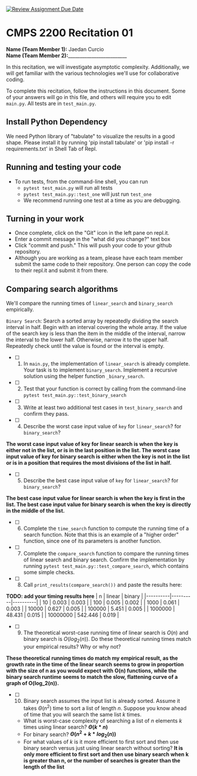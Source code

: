[![Review Assignment Due Date](https://classroom.github.com/assets/deadline-readme-button-22041afd0340ce965d47ae6ef1cefeee28c7c493a6346c4f15d667ab976d596c.svg)](https://classroom.github.com/a/tqM-lrvp)
# CMPS 2200  Recitation 01

**Name (Team Member 1):** Jaedan Curcio  
**Name (Team Member 2):**_________________________

In this recitation, we will investigate asymptotic complexity. Additionally, we will get familiar with the various technologies we'll use for collaborative coding.

To complete this recitation, follow the instructions in this document. Some of your answers will go in this file, and others will require you to edit `main.py`. All tests are in `test_main.py`.

## Install Python Dependency

We need Python library of "tabulate" to visualize the results in a good shape. Please install it by running 'pip install tabulate' or 'pip install -r requirements.txt' in Shell Tab of Repl.  

## Running and testing your code

- To run tests, from the command-line shell, you can run
  + `pytest test_main.py` will run all tests
  + `pytest test_main.py::test_one` will just run `test_one`
  + We recommend running one test at a time as you are debugging.

## Turning in your work

- Once complete, click on the "Git" icon in the left pane on repl.it.
- Enter a commit message in the "what did you change?" text box
- Click "commit and push." This will push your code to your github repository.
- Although you are working as a team, please have each team member submit the same code to their repository. One person can copy the code to their repl.it and submit it from there.

## Comparing search algorithms

We'll compare the running times of `linear_search` and `binary_search` empirically.

`Binary Search`: Search a sorted array by repeatedly dividing the search interval in half. Begin with an interval covering the whole array. If the value of the search key is less than the item in the middle of the interval, narrow the interval to the lower half. Otherwise, narrow it to the upper half. Repeatedly check until the value is found or the interval is empty.

- [ ] 1. In `main.py`, the implementation of `linear_search` is already complete. Your task is to implement `binary_search`. Implement a recursive solution using the helper function `_binary_search`. 

- [ ] 2. Test that your function is correct by calling from the command-line `pytest test_main.py::test_binary_search`

- [ ] 3. Write at least two additional test cases in `test_binary_search` and confirm they pass.

- [ ] 4. Describe the worst case input value of `key` for `linear_search`? for `binary_search`? 

**The worst case input value of key for linear search is when the key is either not in the list, or is in the last position in the list. The worst case input value of key for binary search is either when the key is not in the list or is in a position that requires the most divisions of the list in half.**                                               


- [ ] 5. Describe the best case input value of `key` for `linear_search`? for `binary_search`? 

**The best case input value for linear search is when the key is first in the list. The best case input value for binary search is when the key is directly in the middle of the list.**                                                              


- [ ] 6. Complete the `time_search` function to compute the running time of a search function. Note that this is an example of a "higher order" function, since one of its parameters is another function.

- [ ] 7. Complete the `compare_search` function to compare the running times of linear search and binary search. Confirm the implementation by running `pytest test_main.py::test_compare_search`, which contains some simple checks.

- [ ] 8. Call `print_results(compare_search())` and paste the results here:

**TODO: add your timing results here**
|        n |   linear |   binary |
|----------|----------|----------|
|       10 |    0.003 |    0.003 |
|      100 |    0.005 |    0.002 |
|     1000 |    0.061 |    0.003 |
|    10000 |    0.627 |    0.005 |
|   100000 |    5.451 |    0.005 |
|  1000000 |   48.431 |    0.015 |
| 10000000 |  542.446 |    0.019 |

- [ ] 9. The theoretical worst-case running time of linear search is $O(n)$ and binary search is $O(log_2(n))$. Do these theoretical running times match your empirical results? Why or why not?

**These theoretical running times do match my empirical result, as the growth rate in the time of the linear search seems to grow
in proportion with the size of n as you would expect with O(n) functions, while the binary search runtime seems to match the slow,
flattening curve of a graph of O(log_2(n)).**                                                                  


- [ ] 10. Binary search assumes the input list is already sorted. Assume it takes $\Theta(n^2)$ time to sort a list of length $n$. Suppose you know ahead of time that you will search the same list $k$ times. 
  + What is worst-case complexity of searching a list of $n$ elements $k$ times using linear search? **$\Theta(k * n)$**
  + For binary search? **$\Theta(n^2 + k * log_2(n))$**
  + For what values of $k$ is it more efficient to first sort and then use binary search versus just using linear search without sorting? **It is only more efficient to first sort and then use binary search when k is greater than n, or the number of searches is greater than the length of the list**
